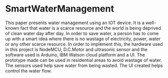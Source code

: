 # SmartWaterManagement
This paper presents water management using an IOT device. It is a well-known fact that water is a scarce resource and the world is being deprived of clean water day after day. In order to save water, a person has to come up with a smart idea where there is no wastage of electricity, power, water or any other scarce resource. In order to implement this, the hardware used in this project is NodeMCU, D.C.Motor and ultrasonic sensor and the software used is Arduino, IBM Watson cloud platform and a UI. The prototype made can be used in residential areas to avoid wastage of water. The sensors used help save water from being wasted. The UI created helps control the water flow.
